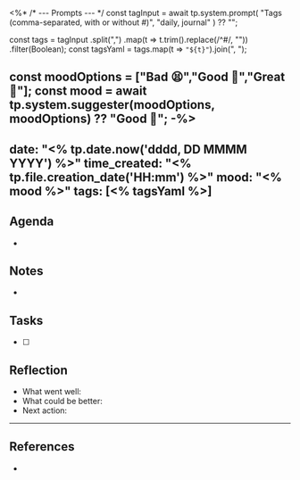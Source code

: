 <%*
/* --- Prompts --- */
const tagInput = await tp.system.prompt(
  "Tags (comma-separated, with or without #)",
  "daily, journal"
) ?? "";

const tags = tagInput
  .split(",")
  .map(t => t.trim().replace(/^#/, ""))
  .filter(Boolean);
const tagsYaml = tags.map(t => `"${t}"`).join(", ");

const moodOptions = ["Bad 😫","Good 🙂","Great 🤩"];
const mood = await tp.system.suggester(moodOptions, moodOptions) ?? "Good 🙂";
-%>
---
date: "<% tp.date.now('dddd, DD MMMM YYYY') %>"
time_created: "<% tp.file.creation_date('HH:mm') %>"
mood: "<% mood %>"
tags: [<% tagsYaml %>]
---
## Agenda
- 

## Notes
- 

## Tasks
- [ ] 

## Reflection
- What went well:
- What could be better:
- Next action:

---

## References
- 